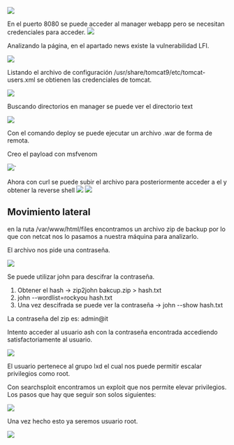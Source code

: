 ![](Pasted%20image%2020241015181200.png)

En el puerto 8080 se puede acceder al manager webapp pero se necesitan credenciales para acceder.
![](Pasted%20image%2020241015184019.png)

Analizando la página, en el apartado news existe la vulnerabilidad LFI.

![](Pasted%20image%2020241015182226.png)

Listando el archivo de configuración /usr/share/tomcat9/etc/tomcat-users.xml se obtienen las credenciales de tomcat.

![](Pasted%20image%2020241015184150.png)

Buscando directorios en manager se puede ver el directorio text

![](Pasted%20image%2020241015184811.png)

Con el comando deploy se puede ejecutar un archivo .war de forma de remota.


Creo el payload con msfvenom

 ![](Pasted%20image%2020241015194518.png)`

Ahora con curl se puede subir el archivo para posteriormente acceder a el y obtener la reverse shell
![](Pasted%20image%2020241015194700.png)
![](Pasted%20image%2020241015194725.png)


## Movimiento lateral
en la ruta /var/www/html/files encontramos un archivo zip de backup por lo que con netcat nos lo pasamos a nuestra máquina para analizarlo.

El archivo nos pide una contraseña.

![](Pasted%20image%2020241015195538.png)

Se puede utilizar john para descifrar la contraseña.
1. Obtener el hash -> zip2john bakcup.zip > hash.txt
2. john --wordlist=rockyou hash.txt
3. Una vez descifrada se puede ver la contraseña -> john --show hash.txt

La contraseña del zip es: admin@it

Intento acceder al usuario ash con la contraseña encontrada accediendo satisfactoriamente al usuario.

![](Pasted%20image%2020241015200706.png)

El usuario pertenece al grupo lxd el cual nos puede permitir escalar privilegios como root.

Con searchsploit encontramos un exploit que nos permite elevar privilegios. Los pasos que hay que seguir son solos siguientes:

![](Pasted%20image%2020241015204400.png)

Una vez hecho esto ya seremos usuario root.

![](Pasted%20image%2020241015204439.png)